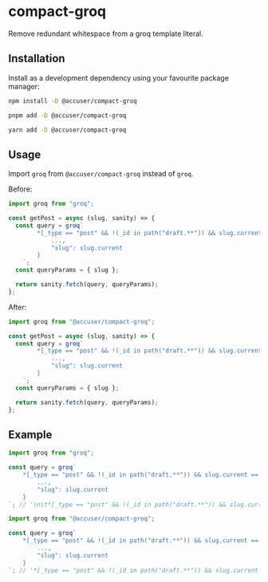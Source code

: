 # compact-groq

Remove redundant whitespace from a groq template literal.

## Installation

Install as a development dependency using your favourite package manager:

```bash
npm install -D @accuser/compact-groq

pnpm add -D @accuser/compact-groq

yarn add -D @accuser/compact-groq
```

## Usage

Import `groq` from `@accuser/compact-groq` instead of `groq`.

Before:

```js
import groq from "groq";

const getPost = async (slug, sanity) => {
  const query = groq`
		*[_type == "post" && !(_id in path("draft.**")) && slug.current == $slug][0] {
			...,
			"slug": slug.current
		}
	`;
  const queryParams = { slug };

  return sanity.fetch(query, queryParams);
};
```

After:

```js
import groq from "@accuser/compact-groq";

const getPost = async (slug, sanity) => {
  const query = groq`
		*[_type == "post" && !(_id in path("draft.**")) && slug.current == $slug][0] {
			...,
			"slug": slug.current
		}
	`;
  const queryParams = { slug };

  return sanity.fetch(query, queryParams);
};
```

## Example

```js
import groq from "groq";

const query = groq`
	*[_type == "post" && !(_id in path("draft.**")) && slug.current == $slug][0] {
		...,
		"slug": slug.current
	}
`; // '\n\t*[_type == "post" && !(_id in path("draft.**")) && slug.current == $slug][0] {\n\t\t...,\n\t\t"slug": slug.current\n\t}\n'
```

```js
import groq from "@accuser/compact-groq";

const query = groq`
	*[_type == "post" && !(_id in path("draft.**")) && slug.current == $slug][0] {
		...,
		"slug": slug.current
	}
`; // '*[_type == "post" && !(_id in path("draft.**")) && slug.current == $slug][0] { ..., "slug": slug.current }'
```
